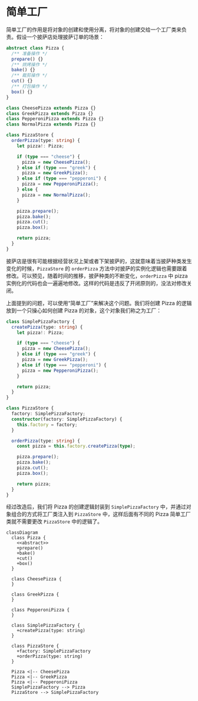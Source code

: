 # 简单工厂

简单工厂的作用是将对象的创建和使用分离，将对象的创建交给一个工厂类来负责。假设一个披萨店处理披萨订单的场景：

```ts
abstract class Pizza {
  /** 准备操作 */
  prepare() {}
  /** 烘烤操作 */
  bake() {}
  /** 裁剪操作 */
  cut() {}
  /** 打包操作 */
  box() {}
}

class CheesePizza extends Pizza {}
class GreekPizza extends Pizza {}
class PepperoniPizza extends Pizza {}
class NormalPizza extends Pizza {}

class PizzaStore {
  orderPizza(type: string) {
    let pizza!: Pizza;

    if (type === "cheese") {
      pizza = new CheesePizza();
    } else if (type === "greek") {
      pizza = new GreekPizza();
    } else if (type === "pepperoni") {
      pizza = new PepperoniPizza();
    } else {
      pizza = new NormalPizza();
    }

    pizza.prepare();
    pizza.bake();
    pizza.cut();
    pizza.box();

    return pizza;
  }
}
```

披萨店是很有可能根据经营状况上架或者下架披萨的，这就意味着当披萨种类发生变化的时候，`PizzaStore` 的 `orderPizza` 方法中对披萨的实例化逻辑也需要跟着修改。可以预见，随着时间的推移，披萨种类的不断变化，`orderPizza` 中 pizza 实例化的代码也会一遍遍地修改。这样的代码是违反了开闭原则的，没法对修改关闭。

上面提到的问题，可以使用“简单工厂”来解决这个问题。我们将创建 Pizza 的逻辑放到一个只操心如何创建 Pizza 的对象，这个对象我们称之为工厂：

```ts
class SimplePizzaFactory {
  createPizza(type: string) {
    let pizza!: Pizza;

    if (type === "cheese") {
      pizza = new CheesePizza();
    } else if (type === "greek") {
      pizza = new GreekPizza();
    } else if (type === "pepperoni") {
      pizza = new PepperoniPizza();
    }

    return pizza;
  }
}

class PizzaStore {
  factory: SimplePizzaFactory;
  constructor(factory: SimplePizzaFactory) {
    this.factory = factory;
  }

  orderPizza(type: string) {
    const pizza = this.factory.createPizza(type);

    pizza.prepare();
    pizza.bake();
    pizza.cut();
    pizza.box();

    return pizza;
  }
}
```

经过改造后，我们将 Pizza 的创建逻辑封装到 `SimplePizzaFactory` 中，并通过对象组合的方式将工厂类注入到 `PizzaStore` 中，这样后面有不同的 Pizza 简单工厂类就不需要更改 `PizzaStore` 中的逻辑了。

```mermaid
classDiagram
  class Pizza {
    <<abstract>>
    +prepare()
    +bake()
    +cut()
    +box()
  }

  class CheesePizza {
  }

  class GreekPizza {
  }

  class PepperoniPizza {
  }

  class SimplePizzaFactory {
    +createPizza(type: string)
  }

  class PizzaStore {
    +factory: SimplePizzaFactory
    +orderPizza(type: string)
  }

  Pizza <|-- CheesePizza
  Pizza <|-- GreekPizza
  Pizza <|-- PepperoniPizza
  SimplePizzaFactory --> Pizza
  PizzaStore --> SimplePizzaFactory
```
